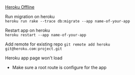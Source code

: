 
[Heroku Offline](https://devcenter.heroku.com/articles/application-offline)

Run migration on heroku <br>
`heroku run rake --trace db:migrate --app name-of-your-app`

Restart app on heroku <br>
`heroku restart --app name-of-your-app`

Add remote for existing repo
`git remote add heroku git@heroku.com:project.git`

Heroku app page won't load
* Make sure a root route is configure for the app
